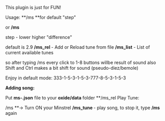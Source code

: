 This plugin is just for FUN!

Usage:
**/ms **for default "step"

or **/ms <step>**

step - lower higher "difference"

default is 2.9
**/ms_rel <NAME>** - Add or Reload tune from file
**/ms_list** - List of current available tunes


so after typing /ms every click to 1-8 buttons willbe result of sound  also Shift and Ctrl makes a bit shift for sound (pseudo-diez/bemole)

Enjoy 
in default mode: 333-1-5-3-1-5-3-777-8-5-3-1-5-3 

**Adding song:**

Put **ms-<NAME>.json** file to your **oxide/data** folder
**/ms_rel <NAME>
Play Tune:

/ms **-> Turn ON your Minstrel
**/ms_tune <NAME>** - play song, to stop it, type **/ms** again